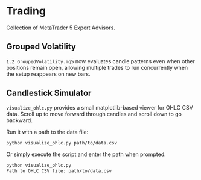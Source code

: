 # Trading

Collection of MetaTrader 5 Expert Advisors.

## Grouped Volatility

`1.2 GroupedVolatility.mq5` now evaluates candle patterns even when other
positions remain open, allowing multiple trades to run concurrently when the
setup reappears on new bars.

## Candlestick Simulator

`visualize_ohlc.py` provides a small matplotlib-based viewer for OHLC CSV data.
Scroll up to move forward through candles and scroll down to go backward.

Run it with a path to the data file:

```bash
python visualize_ohlc.py path/to/data.csv
```

Or simply execute the script and enter the path when prompted:

```bash
python visualize_ohlc.py
Path to OHLC CSV file: path/to/data.csv
```
